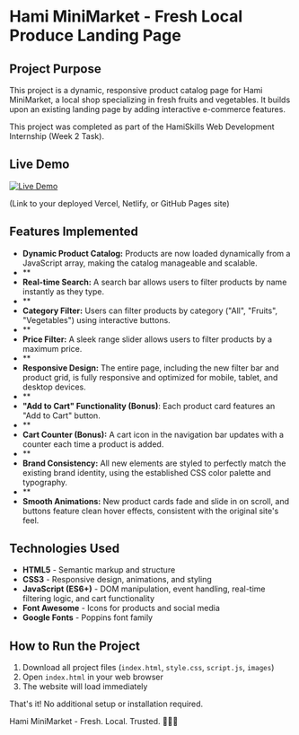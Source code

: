 # Hami MiniMarket - Fresh Local Produce Landing Page



## Project Purpose

This project is a dynamic, responsive product catalog page for Hami MiniMarket, a local shop specializing in fresh fruits and vegetables. It builds upon an existing landing page by adding interactive e-commerce features.

This project was completed as part of the HamiSkills Web Development Internship (Week 2 Task).

## Live Demo

[![Live Demo](https://img.shields.io/badge/Vercel-Live%20Demo-black?style=for-the-badge&logo=vercel)]()

(Link to your deployed Vercel, Netlify, or GitHub Pages site)

## Features Implemented

- **Dynamic Product Catalog:** Products are now loaded dynamically from a JavaScript array, making the catalog manageable and scalable.
- **
- **Real-time Search:** A search bar allows users to filter products by name instantly as they type.
- **
- **Category Filter:** Users can filter products by category ("All", "Fruits", "Vegetables") using interactive buttons.
- **
- **Price Filter:** A sleek range slider allows users to filter products by a maximum price.
- **
- **Responsive Design:** The entire page, including the new filter bar and product grid, is fully responsive and optimized for mobile, tablet, and desktop devices.
- **
- **"Add to Cart" Functionality (Bonus)**: Each product card features an "Add to Cart" button.
- **
- **Cart Counter (Bonus):** A cart icon in the navigation bar updates with a counter each time a product is added.
- **
- **Brand Consistency:** All new elements are styled to perfectly match the existing brand identity, using the established CSS color palette and typography.
- **
- **Smooth Animations:** New product cards fade and slide in on scroll, and buttons feature clean hover effects, consistent with the original site's feel.

## Technologies Used

- **HTML5** - Semantic markup and structure
- **CSS3** - Responsive design, animations, and styling
- **JavaScript (ES6+)** - DOM manipulation, event handling, real-time filtering logic, and cart functionality
- **Font Awesome** - Icons for products and social media
- **Google Fonts** - Poppins font family


## How to Run the Project

1. Download all project files (`index.html`, `style.css`, `script.js`, `images`)
2. Open `index.html` in your web browser
3. The website will load immediately

That's it! No additional setup or installation required.

Hami MiniMarket - Fresh. Local. Trusted. 🥬🍎🥕